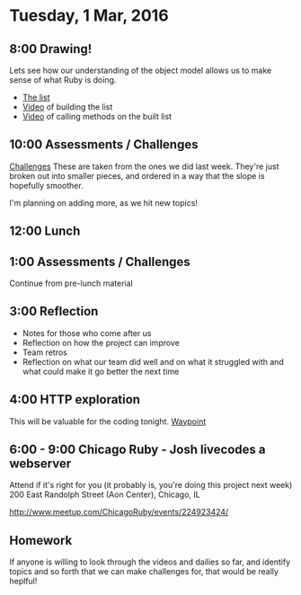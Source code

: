 Tuesday,  1 Mar, 2016
=====================

8:00 Drawing!
-------------

Lets see how our understanding of the object model
allows us to make sense of what Ruby is doing.

* [The list](https://gist.github.com/JoshCheek/716db3c7f86bc9506c2b)
* [Video](https://vimeo.com/157347326)
  of building the list
* [Video](https://vimeo.com/157347327)
  of calling methods on the built list

10:00 Assessments / Challenges
------------------------------

[Challenges](https://github.com/JoshCheek/challenges)
These are taken from the ones we did last week. They're
just broken out into smaller pieces, and ordered in a
way that the slope is hopefully smoother.

I'm planning on adding more, as we hit new topics!


12:00 Lunch
-----------

1:00 Assessments / Challenges
-----------------------------

Continue from pre-lunch material

3:00 Reflection
---------------

* Notes for those who come after us
* Reflection on how the project can improve
* Team retros
* Reflection on what our team did well and on what it struggled with and what could make it go better the next time

4:00 HTTP exploration
---------------------

This will be valuable for the coding tonight.
[Waypoint](https://github.com/turingschool/waypoints/blob/master/waypoints/http.md)

6:00 - 9:00 Chicago Ruby - Josh livecodes a webserver
-----------------------------------------------------

Attend if it's right for you (it probably is, you're doing this project next week)
200 East Randolph Street (Aon Center), Chicago, IL

http://www.meetup.com/ChicagoRuby/events/224923424/


Homework
--------

If anyone is willing to look through the videos and dailies so far,
and identify topics and so forth that we can make challenges for,
that would be really heplful!

